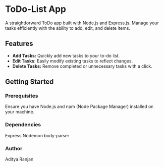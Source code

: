 # ToDo-List App

A straightforward ToDo app built with Node.js and Express.js. Manage your tasks efficiently with the ability to add, edit, and delete items.

## Features

- **Add Tasks:** Quickly add new tasks to your to-do list.
- **Edit Tasks:** Easily modify existing tasks to reflect changes.
- **Delete Tasks:** Remove completed or unnecessary tasks with a click.

## Getting Started

### Prerequisites

Ensure you have Node.js and npm (Node Package Manager) installed on your machine.

### Dependencies
Express
Nodemon
body-parser

### Author
Aditya Ranjan

